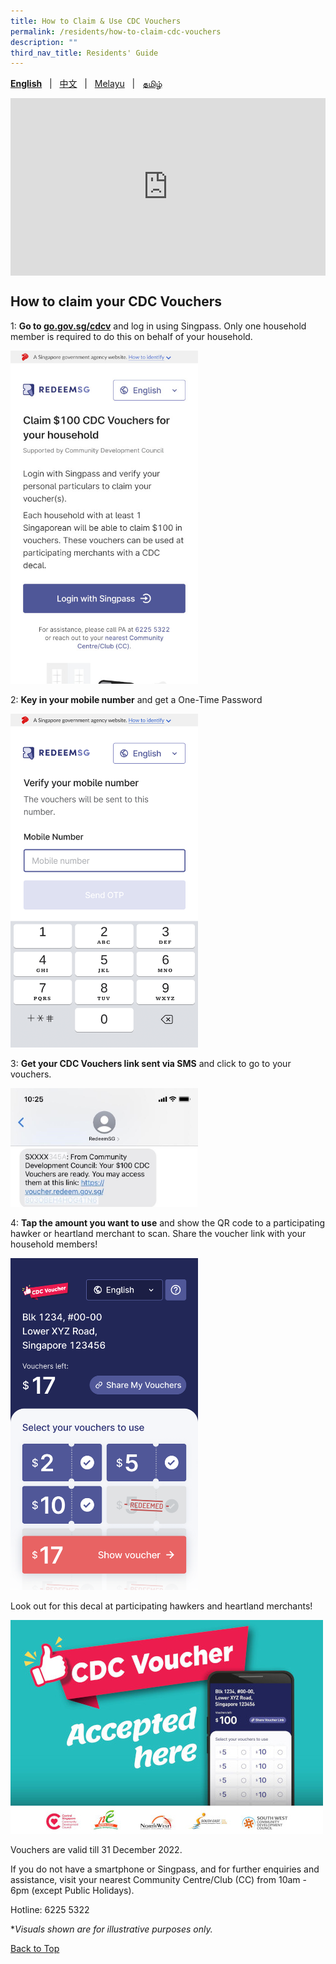 ```yaml
---
title: How to Claim & Use CDC Vouchers
permalink: /residents/how-to-claim-cdc-vouchers
description: ""
third_nav_title: Residents' Guide
---
```

<span id="cdcv_page_top"></span>
**[English](how-to-claim-cdc-vouchers)** &nbsp;&nbsp;&#124;&nbsp;&nbsp; [中文](how-to-claim-cdc-vouchers-chinese)  &nbsp;&nbsp;&#124;&nbsp;&nbsp; [Melayu](how-to-claim-cdc-vouchers-malay) &nbsp;&nbsp;&#124;&nbsp;&nbsp; [தமிழ்](how-to-claim-cdc-vouchers-tamil)

<style>
a.bp-button {
	height: 6em !important;
	white-space:pre-line !important;
}
 .youtubecontainer {
    position: relative;
    width: 100%;
    height: 0;
    padding-bottom: 56.25%;
}
.youtubevideo {
    position: absolute;
    top: 0;
    left: 0;
    width: 100%;
    height: 100%;
}
</style>

<div class="youtubecontainer">
<iframe class="youtubevideo" src="https://www.youtube.com/embed/cQGlktNKq3s" title="YouTube video player" frameborder="0" allow="accelerometer; autoplay; clipboard-write; encrypted-media; gyroscope; picture-in-picture" allowfullscreen></iframe>
	</div>

## How to claim your CDC Vouchers

1: **Go to [go.gov.sg/cdcv](https://go.gov.sg/cdcv)** and log in using Singpass. Only one household member is required to do this on behalf of your household.

<img src="/images/residents/screengrabs-for-infographics/english/Log%20in_En_5Nov-m.jpg" alt="Step 1" style="width:300px !important;" />


2: **Key in your mobile number** and get a One-Time Password

<img src="/images/residents/screengrabs-for-infographics/english/M_MobileNumber_En_5Nov.png" alt="Step 2" style="width:300px !important;" />


3: **Get your CDC Vouchers link sent via SMS** and click to go to your vouchers.

<img src="/images/residents/screengrabs-for-infographics/english/Masked%20NRIC.jpg" alt="Step 3" style="width:300px !important;" />

4: **Tap the amount you want to use** and show the QR code to a participating hawker or heartland merchant to scan. Share the voucher link with your household members!

<img src="/images/residents/screengrabs-for-infographics/english/mixed%20vouchers_17.png" alt="Step 4" style="width:300px !important;" />

Look out for this decal at participating hawkers and heartland merchants!

![Merchant's Decal](/images/merchants-decal-500.jpg)

Vouchers are valid till 31 December 2022.

If you do not have a smartphone or Singpass, and for further enquiries and assistance, visit your nearest Community Centre/Club (CC) from 10am - 6pm (except Public Holidays).

Hotline: 6225 5322

&#42;<i>Visuals shown are for illustrative purposes only.</i>

[Back to Top](#cdcv_page_top)